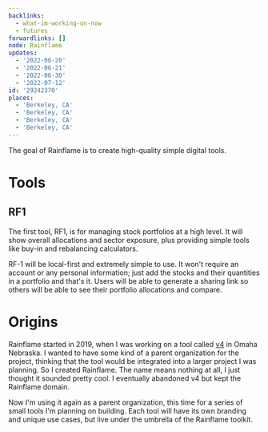 ```yaml
---
backlinks:
  - what-im-working-on-now
  - futures
forwardlinks: []
node: Rainflame
updates:
  - '2022-06-20'
  - '2022-06-21'
  - '2022-06-30'
  - '2022-07-12'
id: '29242370'
places:
  - 'Berkeley, CA'
  - 'Berkeley, CA'
  - 'Berkeley, CA'
  - 'Berkeley, CA'
---
```

The goal of Rainflame is to create high-quality simple digital tools. 

# Tools 

## RF1 

The first tool, RF1, is for managing stock portfolios at a high level. It will show overall allocations and sector exposure, plus providing simple tools like buy-in and rebalancing calculators. 

RF-1 will be local-first and extremely simple to use. It won't require an account or any personal information; just add the stocks and their quantities in a portfolio and that's it. Users will be able to generate a sharing link so others will be able to see their portfolio allocations and compare. 


# Origins

Rainflame started in 2019, when I was working on a tool called [v4](https://github.com/cbroms/V4.js) in Omaha Nebraska. I wanted to have some kind of a parent organization for the project, thinking that the tool would be integrated into a larger project I was planning. So I created Rainflame. The name means nothing at all, I just thought it sounded pretty cool. I eventually abandoned v4 but kept the Rainflame domain. 

Now I'm using it again as a parent organization, this time for a series of small tools I'm planning on building. Each tool will have its own branding and unique use cases, but live under the umbrella of the Rainflame toolkit. 
